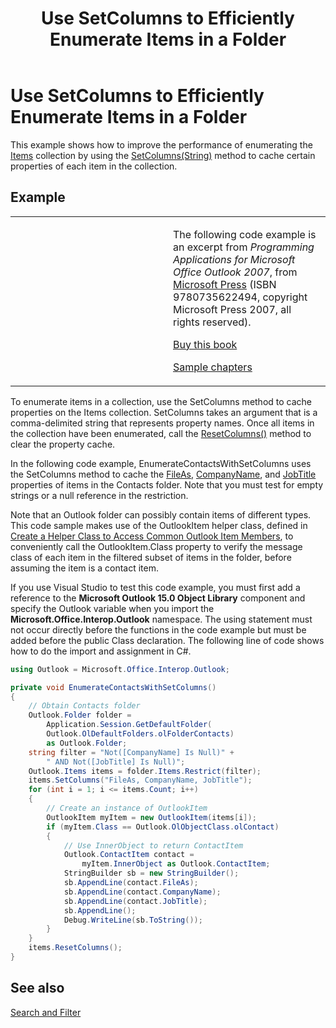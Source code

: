 ﻿---
title: 'Use SetColumns to Efficiently Enumerate Items in a Folder'
TOCTitle: 'Use SetColumns to Efficiently Enumerate Items in a Folder'
ms:assetid: cd7c7758-8a9c-4f1c-a49c-9305d75be341
ms:mtpsurl: https://msdn.microsoft.com/en-us/library/Ff184641(v=office.15)
ms:contentKeyID: 55119921
ms.date: 07/24/2014
mtps_version: v=office.15


---

# Use SetColumns to Efficiently Enumerate Items in a Folder

This example shows how to improve the performance of enumerating the [Items](https://msdn.microsoft.com/en-us/library/bb645287\(v=office.15\)) collection by using the [SetColumns(String)](https://msdn.microsoft.com/en-us/library/bb610268\(v=office.15\)) method to cache certain properties of each item in the collection.

## Example

<table>
<colgroup>
<col style="width: 50%" />
<col style="width: 50%" />
</colgroup>
<tbody>
<tr class="odd">
<td><p></p></td>
<td><p>The following code example is an excerpt from <em>Programming Applications for Microsoft Office Outlook 2007</em>, from <a href="http://www.microsoft.com/learning/books/default.mspx">Microsoft Press</a> (ISBN 9780735622494, copyright Microsoft Press 2007, all rights reserved).</p>
<p><a href="http://www.amazon.com/gp/product/0735622493?ie=utf8%26tag=msmsdn-20%26linkcode=as2%26camp=1789%26creative=9325%26creativeasin=0735622493">Buy this book</a></p>
<p><a href="https://msdn.microsoft.com/en-us/library/cc513844(v=office.15)">Sample chapters</a></p></td>
</tr>
</tbody>
</table>


To enumerate items in a collection, use the SetColumns method to cache properties on the Items collection. SetColumns takes an argument that is a comma-delimited string that represents property names. Once all items in the collection have been enumerated, call the [ResetColumns()](https://msdn.microsoft.com/en-us/library/bb624355\(v=office.15\)) method to clear the property cache.

In the following code example, EnumerateContactsWithSetColumns uses the SetColumns method to cache the [FileAs](https://msdn.microsoft.com/en-us/library/bb647792\(v=office.15\)), [CompanyName](https://msdn.microsoft.com/en-us/library/bb610212\(v=office.15\)), and [JobTitle](https://msdn.microsoft.com/en-us/library/bb609294\(v=office.15\)) properties of items in the Contacts folder. Note that you must test for empty strings or a null reference in the restriction.

Note that an Outlook folder can possibly contain items of different types. This code sample makes use of the OutlookItem helper class, defined in [Create a Helper Class to Access Common Outlook Item Members](how-to-create-a-helper-class-to-access-common-outlook-item-members.md), to conveniently call the OutlookItem.Class property to verify the message class of each item in the filtered subset of items in the folder, before assuming the item is a contact item.

If you use Visual Studio to test this code example, you must first add a reference to the **Microsoft Outlook 15.0 Object Library** component and specify the Outlook variable when you import the **Microsoft.Office.Interop.Outlook** namespace. The using statement must not occur directly before the functions in the code example but must be added before the public Class declaration. The following line of code shows how to do the import and assignment in C\#.

```csharp
using Outlook = Microsoft.Office.Interop.Outlook;
```

```csharp
private void EnumerateContactsWithSetColumns()
{
    // Obtain Contacts folder
    Outlook.Folder folder =
        Application.Session.GetDefaultFolder(
        Outlook.OlDefaultFolders.olFolderContacts)
        as Outlook.Folder;
    string filter = "Not([CompanyName] Is Null)" +
        " AND Not([JobTitle] Is Null)";
    Outlook.Items items = folder.Items.Restrict(filter);
    items.SetColumns("FileAs, CompanyName, JobTitle");
    for (int i = 1; i <= items.Count; i++)
    {
        // Create an instance of OutlookItem
        OutlookItem myItem = new OutlookItem(items[i]);
        if (myItem.Class == Outlook.OlObjectClass.olContact)
        {
            // Use InnerObject to return ContactItem
            Outlook.ContactItem contact =
                myItem.InnerObject as Outlook.ContactItem;
            StringBuilder sb = new StringBuilder();
            sb.AppendLine(contact.FileAs);
            sb.AppendLine(contact.CompanyName);
            sb.AppendLine(contact.JobTitle);
            sb.AppendLine();
            Debug.WriteLine(sb.ToString());
        }
    }
    items.ResetColumns();
}
```

## See also



[Search and Filter](search-and-filter.md)

